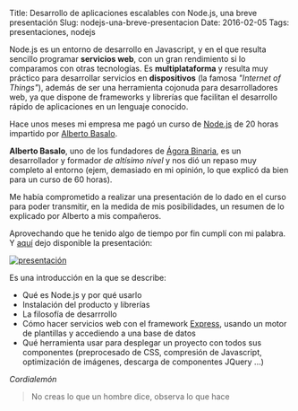 Title:  Desarrollo de aplicaciones escalables con Node.js, una breve presentación
Slug: nodejs-una-breve-presentacion
Date: 2016-02-05
Tags:  presentaciones, nodejs

Node.js es un entorno de desarrollo en Javascript, y en el que resulta sencillo programar **servicios web**, con un gran rendimiento si lo comparamos con otras tecnologías.  Es **multiplataforma** y resulta muy práctico para desarrollar servicios en **dispositivos** (la famosa *"Internet of Things"*), además de ser una herramienta cojonuda para desarrolladores web, ya que dispone de frameworks y librerías que facilitan el desarrollo rápido de aplicaciones en un lenguaje conocido.

Hace unos meses mi empresa me pagó un curso de [Node.js](https://nodejs.org/en/) de 20 horas impartido por [Alberto Basalo](http://www.albertobasalo.com/).

**Alberto Basalo**, uno de los fundadores de [Ágora Binaria](http://agorabinaria.com/), es un desarrollador y formador *de altísimo nivel* y nos dió un repaso muy completo al entorno (ejem, demasiado en mi opinión, lo que explicó da bien para un curso de 60 horas).

Me había comprometido a realizar una presentación de lo dado en el curso para poder transmitir, en la medida de mis posibilidades, un resumen de lo explicado por Alberto a mis compañeros.  

Aprovechando que he tenido algo de tiempo por fin cumplí con mi palabra. Y [aquí](/docs/presentacion_nodejs) dejo disponible la presentación:

[![presentación]({filename}/images/aplicaciones_escalables_con_nodejs.png)](/docs/presentacion_nodejs)

Es una introducción en la que se describe:

* Qué es Node.js y por qué usarlo
* Instalación del producto y librerías
* La filosofía de desarrrollo
* Cómo hacer servicios web con el framework [Express](https://www.npmjs.com/package/express), usando un motor de plantillas y accediendo a una base de datos
* Qué herramienta usar para desplegar un proyecto con todos sus componentes (preprocesado de CSS, compresión de Javascript, optimización de imágenes, descarga de componentes JQuery ...)

*Cordialemón*

> No creas lo que un hombre dice, observa lo que hace

